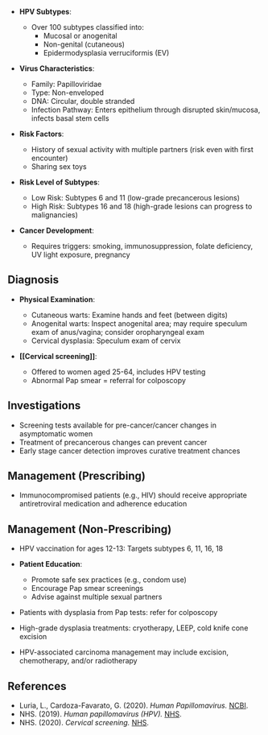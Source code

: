 - **HPV Subtypes**:
  - Over 100 subtypes classified into:
    - Mucosal or anogenital
    - Non-genital (cutaneous)
    - Epidermodysplasia verruciformis (EV)
  
- **Virus Characteristics**:
  - Family: Papilloviridae
  - Type: Non-enveloped
  - DNA: Circular, double stranded
  - Infection Pathway: Enters epithelium through disrupted skin/mucosa, infects basal stem cells

- **Risk Factors**:
  - History of sexual activity with multiple partners (risk even with first encounter)
  - Sharing sex toys

- **Risk Level of Subtypes**:
  - Low Risk: Subtypes 6 and 11 (low-grade precancerous lesions)
  - High Risk: Subtypes 16 and 18 (high-grade lesions can progress to malignancies)

- **Cancer Development**:
  - Requires triggers: smoking, immunosuppression, folate deficiency, UV light exposure, pregnancy

## Diagnosis
- **Physical Examination**:
  - Cutaneous warts: Examine hands and feet (between digits)
  - Anogenital warts: Inspect anogenital area; may require speculum exam of anus/vagina; consider oropharyngeal exam
  - Cervical dysplasia: Speculum exam of cervix

- **[[Cervical screening]]**:
  - Offered to women aged 25-64, includes HPV testing
  - Abnormal Pap smear = referral for colposcopy

## Investigations
- Screening tests available for pre-cancer/cancer changes in asymptomatic women
- Treatment of precancerous changes can prevent cancer
- Early stage cancer detection improves curative treatment chances

## Management (Prescribing)
- Immunocompromised patients (e.g., HIV) should receive appropriate antiretroviral medication and adherence education

## Management (Non-Prescribing)
- HPV vaccination for ages 12-13: Targets subtypes 6, 11, 16, 18
- **Patient Education**:
  - Promote safe sex practices (e.g., condom use)
  - Encourage Pap smear screenings
  - Advise against multiple sexual partners

- Patients with dysplasia from Pap tests: refer for colposcopy
- High-grade dysplasia treatments: cryotherapy, LEEP, cold knife cone excision
- HPV-associated carcinoma management may include excision, chemotherapy, and/or radiotherapy

## References
- Luria, L., Cardoza-Favarato, G. (2020). _Human Papillomavirus._ [NCBI](https://www.ncbi.nlm.nih.gov/books/NBK448132/).
- NHS. (2019). _Human papillomavirus (HPV)._ [NHS](https://www.nhs.uk/conditions/human-papilloma-virus-hpv/).
- NHS. (2020). _Cervical screening._ [NHS](https://www.nhs.uk/conditions/cervical-screening/).